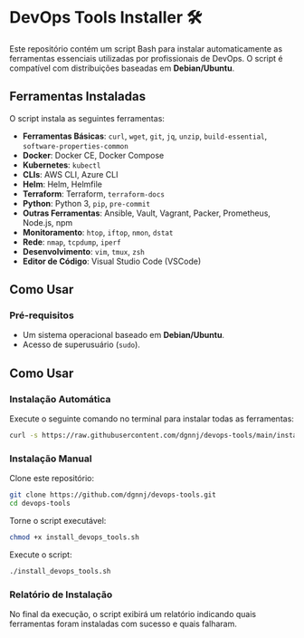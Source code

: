 # DevOps Tools Installer 🛠️

Este repositório contém um script Bash para instalar automaticamente as ferramentas essenciais utilizadas por profissionais de DevOps. O script é compatível com distribuições baseadas em **Debian/Ubuntu**.

## Ferramentas Instaladas

O script instala as seguintes ferramentas:

- **Ferramentas Básicas**: `curl`, `wget`, `git`, `jq`, `unzip`, `build-essential`, `software-properties-common`
- **Docker**: Docker CE, Docker Compose
- **Kubernetes**: `kubectl`
- **CLIs**: AWS CLI, Azure CLI
- **Helm**: Helm, Helmfile
- **Terraform**: Terraform, `terraform-docs`
- **Python**: Python 3, `pip`, `pre-commit`
- **Outras Ferramentas**: Ansible, Vault, Vagrant, Packer, Prometheus, Node.js, npm
- **Monitoramento**: `htop`, `iftop`, `nmon`, `dstat`
- **Rede**: `nmap`, `tcpdump`, `iperf`
- **Desenvolvimento**: `vim`, `tmux`, `zsh`
- **Editor de Código**: Visual Studio Code (VSCode)

## Como Usar

### Pré-requisitos

- Um sistema operacional baseado em **Debian/Ubuntu**.
- Acesso de superusuário (`sudo`).

## Como Usar

### Instalação Automática

Execute o seguinte comando no terminal para instalar todas as ferramentas:
```bash
curl -s https://raw.githubusercontent.com/dgnnj/devops-tools/main/install_devops_tools.sh | bash
```

### Instalação Manual

Clone este repositório:
```bash
git clone https://github.com/dgnnj/devops-tools.git
cd devops-tools
```
Torne o script executável:
```bash
chmod +x install_devops_tools.sh
```

Execute o script:
```bash
./install_devops_tools.sh
```

### Relatório de Instalação
No final da execução, o script exibirá um relatório indicando quais ferramentas foram instaladas com sucesso e quais falharam.